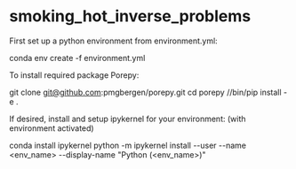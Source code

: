 # smoking_hot_inverse_problems
First set up a python environment from environment.yml:

conda env create -f environment.yml

To install required package Porepy:

git clone git@github.com:pmgbergen/porepy.git
cd porepy
/<location of your conda env>/bin/pip install -e .


If desired, install and setup ipykernel for your environment: 
(with environment activated)

conda install ipykernel
python -m ipykernel install --user --name <env_name> --display-name "Python (<env_name>)"